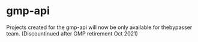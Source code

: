 # gmp-api
Projects created for the gmp-api will now be only available for thebypasser team.
(Discountinued after GMP retirement Oct 2021)
